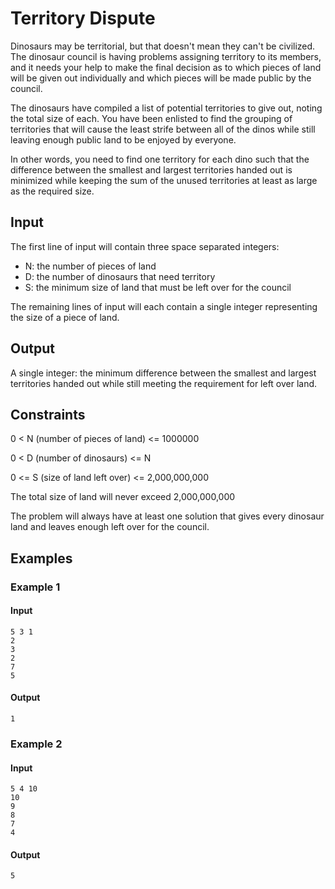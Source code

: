 # Territory Dispute

Dinosaurs may be territorial, but that doesn't mean they can't be civilized. The dinosaur council is having problems assigning territory to its members, and it needs your help to make the final decision as to which pieces of land will be given out individually and which pieces will be made public by the council.

The dinosaurs have compiled a list of potential territories to give out, noting the total size of each. You have been enlisted to find the grouping of territories that will cause the least strife between all of the dinos while still leaving enough public land to be enjoyed by everyone.

In other words, you need to find one territory for each dino such that the difference between the smallest and largest territories handed out is minimized while keeping the sum of the unused territories at least as large as the required size.

## Input
The first line of input will contain three space separated integers:
* N: the number of pieces of land
* D: the number of dinosaurs that need territory
* S: the minimum size of land that must be left over for the council

The remaining lines of input will each contain a single integer representing the size of a piece of land.

## Output
A single integer: the minimum difference between the smallest and largest territories handed out while still meeting the requirement for left over land.

## Constraints
0 < N (number of pieces of land) <= 1000000

0 < D (number of dinosaurs) <= N

0 <= S (size of land left over) <= 2,000,000,000

The total size of land will never exceed 2,000,000,000

The problem will always have at least one solution that gives every dinosaur land and leaves enough left over for the council.

## Examples

### Example 1

#### Input
```
5 3 1
2
3
2
7
5
```

#### Output
```
1
```

### Example 2

#### Input
```
5 4 10
10
9
8
7
4
```

#### Output
```
5
```